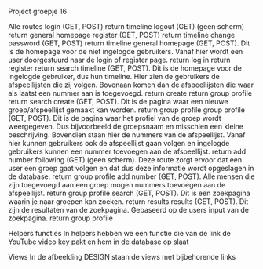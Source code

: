 Project groepje 16

Alle routes
login (GET, POST)
    return timeline
logout (GET) (geen scherm)
    return general homepage
register (GET, POST)
    return timeline
change password (GET, POST)
    return timeline
general homepage (GET, POST). Dit is de homepage voor de niet ingelogde gebruikers. Vanaf hier wordt een user doorgestuurd naar de login of register page.
    return log in
    return register
    return search
timeline (GET, POST). Dit is de homepage voor de ingelogde gebruiker, dus hun timeline. Hier zien de gebruikers de afspeellijsten die zij volgen. Bovenaan komen dan de afspeellijsten die waar als laatst een nummer aan is toegevoegd.
    return create
    return group profile
    return search
create (GET, POST). Dit is de pagina waar een nieuwe groep/afspeellijst gemaakt kan worden.
    return group profile
group profile (GET, POST). Dit is de pagina waar het profiel van de groep wordt weergegeven. Dus bijvoorbeeld de groepsnaam en misschien een kleine beschrijving. Bovendien staan hier de nummers van de afspeellijst. Vanaf hier kunnen gebruikers ook de afspeellijst gaan volgen en ingelogde gebruikers kunnen een nummer toevoegen aan de afspeellijst.
    return add number
following (GET) (geen scherm). Deze route zorgt ervoor dat een user een groep gaat volgen en dat dus deze informatie wordt opgeslagen in de database.
    return group profile
add number  (GET, POST).  Alle mensen die zijn toegevoegd aan een groep mogen nummers toevoegen aan de afspeellijst.
    return group profile
search (GET, POST). Dit is een zoekpagina waarin je naar groepen kan zoeken.
    return results
results (GET, POST). Dit zijn de resultaten van de zoekpagina. Gebaseerd op de users input van de zoekpagina.
    return group profile

Helpers functies
In helpers hebben we een functie die van de link de YouTube video key pakt en hem in de database op slaat

Views
In de afbeelding DESIGN staan de views met bijbehorende links